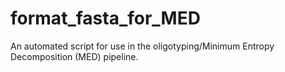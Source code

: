 # format_fasta_for_MED
An automated script for use in the oligotyping/Minimum Entropy Decomposition (MED) pipeline.
